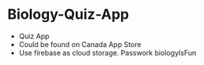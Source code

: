 # Biology-Quiz-App
* Quiz App
* Could be found on Canada App Store
* Use firebase as cloud storage. Passwork biologyIsFun
